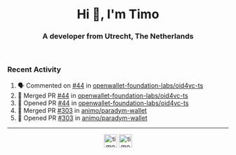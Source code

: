 <h1 align="center">Hi 👋, I'm Timo</h1>
<h3 align="center">A developer from Utrecht, The Netherlands</h3>
<br/>
<!-- https://github.com/rahuldkjain/github-profile-readme-generator --!>

<!--  <p align="left"><img src="https://github-readme-stats.vercel.app/api?username=timoglastra&show_icons=true&count_private=true&" alt="timoglastra" /></p> --!>

<!--
Github language stats
<p align="left"><img src="https://github-readme-stats.vercel.app/api/top-langs/?username=timoglastra&layout=compact" alt="timoglastra" /><p>
-->

<!-- Codestats language stats -->
<!-- <p align="left"><img src="https://codestats-readme.vercel.app/api/top-langs/?username=timoglastra&layout=compact&language_count=12" alt="timoglastra" /><p>    --!>
  
<h3>Recent Activity</h3>

<!--START_SECTION:activity-->
1. 🗣 Commented on [#44](https://github.com/openwallet-foundation-labs/oid4vc-ts/pull/44#issuecomment-2683239710) in [openwallet-foundation-labs/oid4vc-ts](https://github.com/openwallet-foundation-labs/oid4vc-ts)
2. 🎉 Merged PR [#44](https://github.com/openwallet-foundation-labs/oid4vc-ts/pull/44) in [openwallet-foundation-labs/oid4vc-ts](https://github.com/openwallet-foundation-labs/oid4vc-ts)
3. 💪 Opened PR [#44](https://github.com/openwallet-foundation-labs/oid4vc-ts/pull/44) in [openwallet-foundation-labs/oid4vc-ts](https://github.com/openwallet-foundation-labs/oid4vc-ts)
4. 🎉 Merged PR [#303](https://github.com/animo/paradym-wallet/pull/303) in [animo/paradym-wallet](https://github.com/animo/paradym-wallet)
5. 💪 Opened PR [#303](https://github.com/animo/paradym-wallet/pull/303) in [animo/paradym-wallet](https://github.com/animo/paradym-wallet)
<!--END_SECTION:activity-->

---

<p align="center">
<a href="https://twitter.com/timoglastra" target="blank"><img align="center" src="https://cdn.jsdelivr.net/npm/simple-icons@3.0.1/icons/twitter.svg" alt="timoglastra" height="30" width="30" /></a>
<a href="https://linkedin.com/in/timoglastra" target="blank"><img align="center" src="https://cdn.jsdelivr.net/npm/simple-icons@3.0.1/icons/linkedin.svg" alt="timoglastra" height="30" width="30" /></a>
</p>



